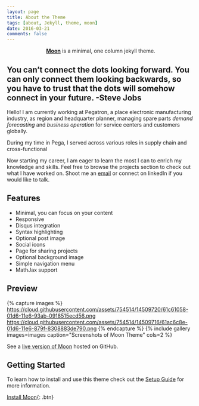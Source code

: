 ```yaml
---
layout: page
title: About the Theme
tags: [about, Jekyll, theme, moon]
date: 2016-03-21
comments: false
---
```

    
<center><a href="http://YT-new.github.io/Try"><b>Moon</b></a> is a minimal, one column jekyll theme.</center>

## You can’t connect the dots looking forward. You can only connect them looking backwards, so you have to trust that the dots will somehow connect in your future.              -Steve Jobs

   Hello! I am currently working at Pegatron, a place electronic manufacturing industry, as region and headquarter planner, managing spare parts *demand forecasting* and *business operation* for service centers and customers globally.

   During my time in Pega, I served across various roles in supply chain and cross-functional 


   Now starting my career, I am eager to learn the most I can to enrich my knowledge and skills. Feel free to browse the projects section to check out what I have worked on. Shoot me an [email](tingliu0807@gmail.com/ "YT email") or connect on linkedIn if you would like to talk. 





## Features
* Minimal, you can focus on your content
* Responsive
* Disqus integration
* Syntax highlighting
* Optional post image
* Social icons
* Page for sharing projects
* Optional background image
* Simple navigation menu
* MathJax support

## Preview

{% capture images %}
    https://cloud.githubusercontent.com/assets/754514/14509720/61c61058-01d6-11e6-93ab-0918515ecd56.png
    https://cloud.githubusercontent.com/assets/754514/14509716/61ac6c8e-01d6-11e6-879f-8308883de790.png
{% endcapture %}
{% include gallery images=images caption="Screenshots of Moon Theme" cols=2 %}

See a [live version of Moon](http://taylantatli.github.io/Moon) hosted on GitHub.

## Getting Started

To learn how to install and use this theme check out the [Setup Guide](http://taylantatli.me/Moon/moon-theme/) for more information.
      
[Install Moon](https://github.com/TaylanTatli/Moon){: .btn}
